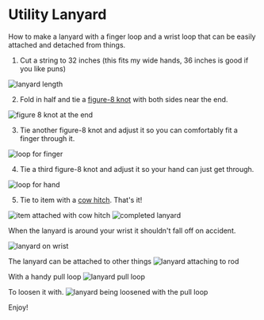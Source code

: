 # Utility Lanyard

How to make a lanyard with a finger loop and a wrist loop that can be easily attached and detached from things.

1. Cut a string to 32 inches (this fits my wide hands, 36 inches is good if you like puns)

![lanyard length](/assets/lanyard-1.jpg)

2. Fold in half and tie a [figure-8 knot](https://www.animatedknots.com/figure-8-knot) with both sides near the end.

![figure 8 knot at the end](/assets/lanyard-2.jpg)

3. Tie another figure-8 knot and adjust it so you can comfortably fit a finger through it.

![loop for finger](/assets/lanyard-3.jpg)

4. Tie a third figure-8 knot and adjust it so your hand can just get through.

![loop for hand](/assets/lanyard-4.jpg)

5. Tie to item with a [cow hitch](https://www.animatedknots.com/cow-hitch-knot-loops-method). That's it!

![item attached with cow hitch](/assets/lanyard-5.jpg)
![completed lanyard](/assets/lanyard-6.jpg)

When the lanyard is around your wrist it shouldn't fall off on accident.


![lanyard on wrist](/assets/lanyard-7.jpg)

The lanyard can be attached to other things
![lanyard attaching to rod](/assets/lanyard-8.jpg)

With a handy pull loop
![lanyard pull loop](/assets/lanyard-9.jpg)

To loosen it with.
![lanyard being loosened with the pull loop](/assets/lanyard-10.jpg)

Enjoy!